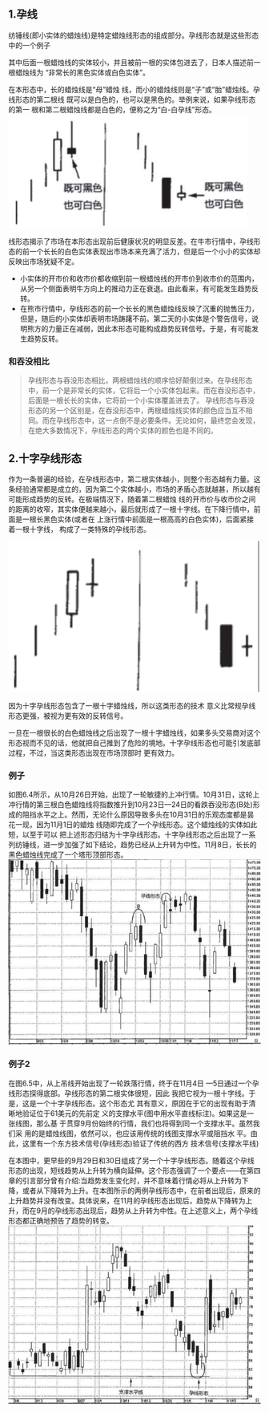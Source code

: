 ## 1.孕线
纺锤线(即小实体的蜡烛线)是特定蜡烛线形态的组成部分。孕线形态就是这些形态中的一个例子

其中后面一根蜡烛线的实体较小，并且被前一根的实体包进去了，日本人描述前一根蜡烛线为 “非常长的黑色实体或白色实体”。

在本形态中，长的蜡烛线是“母”蜡烛 线，而小的蜡烛线则是“子”或“胎”蜡烛线。孕线形态的第二根线 既可以是白色的，也可以是黑色的。举例来说，如果孕线形态的第一 根和第二根蜡烛线都是白色的，便称之为“白-白孕线”形态。
![alt text](img/12-孕线.png)


线形态揭示了市场在本形态出现前后健康状况的明显反差。在牛市行情中，孕线形态的前一个长长的白色实体表现出市场本来充满了活力，但是后一个小小的实体却反映出市场犹疑不定。

* 小实体的开市价和收市价都收缩到前一根蜡烛线的开市价到收市价的范围内，从另一个侧面表明牛方向上的推动力正在衰退。由此看来，有可能发生趋势反转。
* 在熊市行情中，孕线形态的前一个长长的黑色蜡烛线反映了沉重的抛售压力，但是，随后的小实体却表明市场踌躇不前。第二天的小实体是个警告信号，说明熊方的力量正在减弱，因此本形态可能构成趋势反转信号。于是，有可能发生趋势反转。

### 和吞没相比
> 孕线形态与吞没形态相比，两根蜡烛线的顺序恰好颠倒过来。在孕线形态中，前一个是非常长的实体，它将后一个小实体包起来。而在吞没形态中，后面是一根长长的实体，它将前一个小实体覆盖进去了。
孕线形态与吞没形态的另一个区别是，在吞没形态中，两根蜡烛线实体的颜色应当互不相同。而在孕线形态中，这一点倒不是必要条件。无论如何，最终您会发现，在绝大多数情况下，孕线形态的两个实体的颜色也是不同的。

## 2.十字孕线形态
作为一条普遍的经验，在孕线形态中，第二根实体越小，则整个形态越有力量。这条经验通常都是成立的，因为第二个实体越小，市场的矛盾心态就越甚，所以越有可能形成趋势的反转。在极端情况下，随着第二根蜡烛 线的开市价与收市价之间的距离的收窄，其实体便越来越小，最后就形成了一根十字线。在下降行情中，前面是一根长黑色实体(或者在 上涨行情中前面是一根高高的白色实体)，后面紧接着一根十字线， 构成了一类特殊的孕线形态。

![alt text](img/12-孕线2.png)

因为十字孕线形态包含了一根十字蜡烛线，所以这类形态的技术 意义比常规孕线形态更强，被视为更有效的反转信号。

一旦在一根很长的白色蜡烛线之后出现了一根十字蜡烛线，如果多头交易商对这个形态视而不见的话，他就把自己推到了危险的境地。十字孕线形态也可能引发底部过程，不过，当这类形态出现在市场顶部时 更有效力。

### 例子
如图6.4所示，从10月26日开始，出现了一轮敏捷的上冲行情。10月31日，这轮上冲行情的第三根白色蜡烛线将指数推升到10月23日—24日的看跌吞没形态(B处)形成的阻挡水平之上。然而，无论什么原因导致多头在10月31日的乐观态度都是昙花一现，因为11月1日的蜡烛 线随即完成了一个孕线形态。这个蜡烛线的实体如此短，以至于可以 把上述形态归结为十字孕线形态。十字孕线形态之后出现了一系列纺锤线，进一步加强了如下结论，趋势已经从上升转为中性。11月8日，长长的黑色蜡烛线完成了一个塔形顶部形态。
![alt text](img/12-孕线3.png)

### 例子2
在图6.5中，从上吊线开始出现了一轮跌落行情，终于在11月4日 —5日通过一个孕线形态探得底部。孕线形态的第二根实体很短，因此 我把它视为一根十字线。于是，这是一个十字孕线形态。这个形态尤 其有意义，原因在于它的出现有助于清晰地验证位于61美元的先前定 义的支撑水平(图中用水平直线标注)。如果这是一张线图，那么基 于贯穿9月份始终的行情，我们也将得到同一个支撑水平。虽然我们采 用的是蜡烛线图，依然可以，也应该用传统的线图支撑水平或阻挡水 平。由此，这里有一个东方技术信号(孕线形态)验证了传统的西方 技术信号(支撑水平线)

在本图中，更早些的9月29日和30日组成了另一个十字孕线形态。随着这个孕线形态的出现，短线趋势从上升转为横向延伸。这个形态强调了一个要点——在第四章的引言部分曾有介绍:当趋势发生变化时，并不意味着行情必将从上升转为下降，或者从下降转为上升。在本图所示的两例孕线形态中，在前者出现后，原来的上升趋势并没有改变。具体说来，在11月的孕线形态出现后，趋势从下降转为上升，而在9月的孕线形态出现后，趋势从上升转为中性。在上述意义上，两个孕线形态都正确地预告了趋势的转变。
![alt text](img/12-孕线4.png)